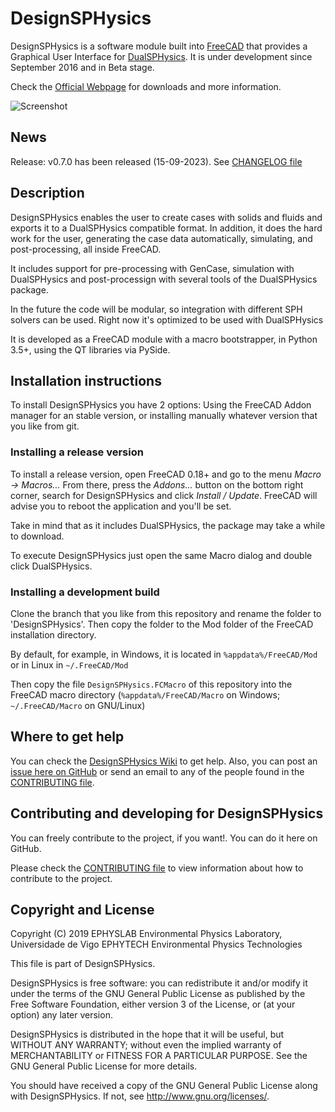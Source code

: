 # DesignSPHysics

DesignSPHysics is a software module built into [FreeCAD](http://www.freecadweb.org/) that provides a Graphical User Interface for [DualSPHysics](http://dual.sphysics.org/). It is under development since September 2016 and in Beta stage.

Check the [Official Webpage](http://design.sphysics.org) for downloads and more information.

![Screenshot](https://design.sphysics.org/img/github-shot-21112019.png)

## News
Release: v0.7.0 has been released (15-09-2023). See [CHANGELOG file](CHANGELOG.md)


## Description
DesignSPHysics enables the user to create cases with solids and fluids and exports it to a DualSPHysics compatible format. In addition, it does the hard work for the user, generating the case data automatically, simulating, and post-processing, all inside FreeCAD.

It includes support for pre-processing with GenCase, simulation with DualSPHysics and post-processign with several tools of the DualSPHysics package.

In the future the code will be modular, so integration with different SPH solvers can be used. Right now it's optimized to be used with DualSPHysics

It is developed as a FreeCAD module with a macro bootstrapper, in Python 3.5+, using the QT libraries via PySide.

## Installation instructions
To install DesignSPHysics you have 2 options: Using the FreeCAD Addon manager for an stable version, or installing manually whatever version that you like from git.

### Installing a release version
To install a release version, open FreeCAD 0.18+ and go to the menu *Macro -> Macros...* From there, press the *Addons...* button on the bottom right corner, search for DesignSPHysics and click *Install / Update*. FreeCAD will advise you to reboot the application and you'll be set.

Take in mind that as it includes DualSPHysics, the package may take a while to download.

To execute DesignSPHysics just open the same Macro dialog and double click DualSPHysics.

### Installing a development build
Clone the branch that you like from this repository and rename the folder to 'DesignSPHysics'. Then copy the folder to the Mod folder of the FreeCAD installation directory. 

By default, for example, in Windows, it is located in `%appdata%/FreeCAD/Mod` or in Linux in `~/.FreeCAD/Mod`

Then copy the file `DesignSPHysics.FCMacro` of this repository into the FreeCAD macro directory (`%appdata%/FreeCAD/Macro` on Windows; `~/.FreeCAD/Macro` on GNU/Linux)

## Where to get help
You can check the [DesignSPHysics Wiki](http://design.sphysics.org/wiki) to get help. Also, you can post an [issue here on GitHub](https://github.com/DualSPHysics/DesignSPHysics/issues) or send an email to any of the people found in the [CONTRIBUTING file](CONTRIBUTING.md). 

## Contributing and developing for DesignSPHysics
You can freely contribute to the project, if you want!. You can do it here on GitHub.

Please check the [CONTRIBUTING file](CONTRIBUTING.md) to view information about how to contribute to the project.

## Copyright and License
Copyright (C) 2019
EPHYSLAB Environmental Physics Laboratory, Universidade de Vigo
EPHYTECH Environmental Physics Technologies

This file is part of DesignSPHysics.

DesignSPHysics is free software: you can redistribute it and/or modify
it under the terms of the GNU General Public License as published by
the Free Software Foundation, either version 3 of the License, or
(at your option) any later version.

DesignSPHysics is distributed in the hope that it will be useful,
but WITHOUT ANY WARRANTY; without even the implied warranty of
MERCHANTABILITY or FITNESS FOR A PARTICULAR PURPOSE.  See the
GNU General Public License for more details.

You should have received a copy of the GNU General Public License
along with DesignSPHysics.  If not, see <http://www.gnu.org/licenses/>.
